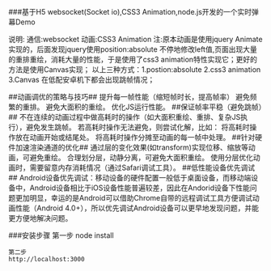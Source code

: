 ###基于H5 websocket(Socket io),CSS3 Animation,node.js开发的一个实时弹幕Demo

说明:
通信:websocket
动画:CSS3 Animation
	注:原本动画是使用jquery Animate实现的，后面发现jquery使用position:absolute 不停地修改left值,页面出现大量的重排重绘，消耗大量的性能，于是使用了css3 animation特性实现它；更好的方法是使用Canvas实现；
以上三种方式：1.postion:absolute 2.css3 animation 3.Canvas 在低配安卓机下都会出现跳帧情况；

##动画调优的策略与技巧##
	提升每一帧性能（缩短帧时长，提高帧率）
	避免频繁的重排。
	避免大面积的重绘。
	优化JS运行性能。
##保证帧率平稳（避免跳帧）##
	不在连续的动画过程中做高耗时的操作（如大面积重绘、重排、复杂JS执行），避免发生跳帧。
	若高耗时操作无法避免，则尝试化解，比如：
	将高耗时操作放在动画开始或结尾处。
	将高耗时操作分摊至动画的每一帧中处理。
##针对硬件加速渲染通道的优化##
	通过层的变化效果(如transform)实现位移、缩放等动画，可避免重绘。
	合理划分层，动静分离，可避免大面积重绘。
	使用分层优化动画时，需要留意内存消耗情况（通过Safari调试工具）。
##低性能设备优先调试##
	Android设备优先调试：移动设备的硬件配置一般低于桌面设备，而移动端设备中，Android设备相比于iOS设备性能普遍较差，因此在Andorid设备下性能问题更加明显，幸运的是Android可以借助Chrome自带的远程调试工具方便调试动画性能（Android 4.0+），所以优先调试Android设备可以更早地发现问题，并能更方便地解决问题。

###安装步骤
	第一步
	node install

	第二步
	http://localhost:3000

